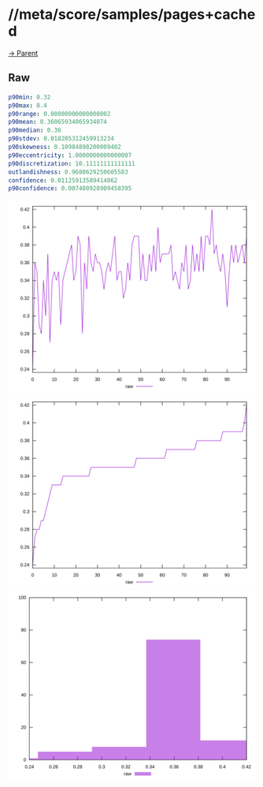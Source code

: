 
# //meta/score/samples/pages+cached

[→ Parent](../..)


## Raw


```yaml
p90min: 0.32
p90max: 0.4
p90range: 0.08000000000000002
p90mean: 0.36065934065934074
p90median: 0.36
p90stdev: 0.018205312459913234
p90skewness: 0.10984898200009402
p90eccentricity: 1.0000000000000007
p90discretization: 10.11111111111111
outlandishness: 0.9688629250605583
confidence: 0.01125913589414862
p90confidence: 0.007480928909458395

```

![PLOT: raw-values](./raw/values.svg)![PLOT: raw-sorted](./raw/sorted.svg)![PLOT: raw-histogram](./raw/histogram.svg)